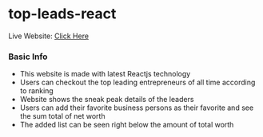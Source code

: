 # top-leads-react

Live Website: <a href="https://top-leads.netlify.app/">Click Here</a><br />

### Basic Info

* This website is made with latest Reactjs technology
* Users can checkout the top leading entrepreneurs of all time according to ranking
* Website shows the sneak peak details of the leaders
* Users can add their favorite business persons as their favorite and see the sum total of net worth
* The added list can be seen right below the amount of total worth